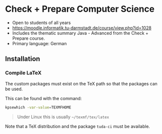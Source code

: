 # Check + Prepare Computer Science

- Open to students of all years
- https://moodle.informatik.tu-darmstadt.de/course/view.php?id=1028
- Includes the thematic summary Java - Advanced from the Check + Prepare course.
- Primary language: German

## Installation

### Compile LaTeX

The custom packages must exist on the TeX path so that the packages can be used.

This can be found with the command:

```sh
kpsewhich -var-value=TEXMFHOME
```

> Under Linux this is usually `~/texmf/tex/latex`

Note that a TeX distribution and the package `tuda-ci` must be available.
